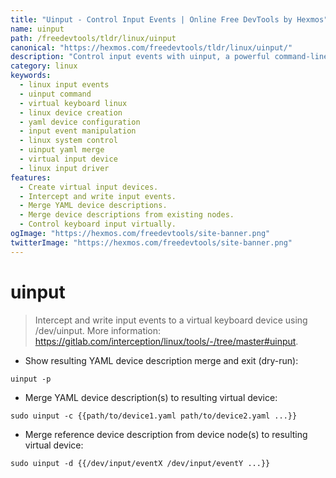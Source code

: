 ```yaml
---
title: "Uinput - Control Input Events | Online Free DevTools by Hexmos"
name: uinput
path: /freedevtools/tldr/linux/uinput
canonical: "https://hexmos.com/freedevtools/tldr/linux/uinput/"
description: "Control input events with uinput, a powerful command-line tool for Linux.  Create and manage virtual input devices, merge YAML descriptions, and intercept events. Free online tool, no registration required."
category: linux
keywords:
  - linux input events
  - uinput command
  - virtual keyboard linux
  - linux device creation
  - yaml device configuration
  - input event manipulation
  - linux system control
  - uinput yaml merge
  - virtual input device
  - linux input driver
features:
  - Create virtual input devices.
  - Intercept and write input events.
  - Merge YAML device descriptions.
  - Merge device descriptions from existing nodes.
  - Control keyboard input virtually.
ogImage: "https://hexmos.com/freedevtools/site-banner.png"
twitterImage: "https://hexmos.com/freedevtools/site-banner.png"
---
```


# uinput

> Intercept and write input events to a virtual keyboard device using /dev/uinput.
> More information: <https://gitlab.com/interception/linux/tools/-/tree/master#uinput>.

- Show resulting YAML device description merge and exit (dry-run):

`uinput -p`

- Merge YAML device description(s) to resulting virtual device:

`sudo uinput -c {{path/to/device1.yaml path/to/device2.yaml ...}}`

- Merge reference device description from device node(s) to resulting virtual device:

`sudo uinput -d {{/dev/input/eventX /dev/input/eventY ...}}`
